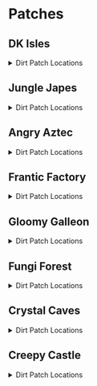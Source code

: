# Patches 

## DK Isles
<details>
<summary>Dirt Patch Locations</summary>

| Map | Name | Logic |
| --- | ---- | ----- |
| Isles | On Aztec Building | l.shockwave | 
| Isles | Under Caves Lobby Entrance | l.shockwave | 
| Isles | Front of Fungi Building | l.shockwave | 
| Training Grounds | Banana Hoard | (l.vines or l.CanMoonkick()) and l.shockwave | 
| Training Grounds | Training Grounds Rear Tunnel | l.shockwave | 
| KLumsy | Back of Prison | l.shockwave | 
| Creepy Castle Lobby | Castle Lobby | ((l.chunky and l.balloon and l.islanky and l.barrels) or l.CanMoonkick() or (l.advanced_platforming and l.istiny and l.twirl and l.settings.krusha_kong != Kongs.tiny)) | 
| Isles | Isles Boulders | l.shockwave | 
| Isles | Behind BFI | l.shockwave) | 
| Isles | Back of Kroc Isle (Lower) | l.shockwave | 
| Isles | Back of Kroc Isle (Middle) | l.shockwave | 
| Isles | Kroc Isle Left Arm | l.shockwave | 
| Isles | In Fungi Boulder | (l.settings.open_lobbies or Events.GalleonKeyTurnedIn in l.Events or l.phasewalk) and l.shockwave | 
| Isles | Behind Fungi Building | l.shockwave | 
| Isles | Behind Aztec Building | l.shockwave | 
| Banana Fairy Room | Banana Fairy Room: Behind Fairy Chair | l.shockwave | 
| Banana Fairy Room | Behind the Rareware Door | l.shockwave | 
| KLumsy | Under K. Lumsy | (l.CanAccessKRool() or l.phasewalk) and l.shockwave | 
| Hideout Helm Lobby | Hideout Helm Lobby: Next to Tag Barrel | l.shockwave | 
| Hideout Helm Lobby | Hideout Helm Lobby: Blueprint Platform | ((l.coconut and l.scope) or (l.twirl and l.istiny and l.advanced_platforming)) and l.shockwave | 
| Jungle Japes Lobby | Jungle Japes Lobby: Near Tag Barrel | l.shockwave | 
| Angry Aztec Lobby | Angry Aztec Lobby: Behind Feather Door | l.feather and l.shockwave | 
| Frantic Factory Lobby | Frantic Factory Lobby: High Platform | ((l.grab and l.isdonkey) or l.CanMoonkick() or (l.advanced_platforming and (l.isdiddy or l.istiny or l.ischunky))) and l.shockwave | 
| Gloomy Galleon Lobby | Gloomy Galleon Lobby: Behind Mini Monkey Gate | ((l.mini and l.CanSlamSwitch(Levels.GloomyGalleon, 2) and l.istiny and l.chunky and l.swim) or l.CanPhaseswim()) and l.shockwave | 
| Fungi Forest Lobby | Fungi Forest Lobby: On Tag Crate | l.shockwave | 
| Crystal Caves Lobby | Crystal Caves Lobby: On the Lava | ((l.punch and l.strongKong and l.isdonkey) or l.phasewalk or l.ledgeclip) and l.shockwave | 
| Creepy Castle Lobby | Creepy Castle Lobby: Behind the entrance | l.shockwave | 
| Isles Snide Room | Next to Snides | l.shockwave | 
| Training Grounds | Training Grounds: On the entrance hill | ((l.twirl and l.istiny) or (l.advanced_platforming and l.isdonkey and l.settings.krusha_kong != Kongs.donkey)) and l.shockwave | 
| Training Grounds | Training Grounds: On the rear hill | l.shockwave | 
| Treehouse | Back of the treehouse | l.shockwave | 
</details>

## Jungle Japes
<details>
<summary>Dirt Patch Locations</summary>

| Map | Name | Logic |
| --- | ---- | ----- |
| Jungle Japes | On Painting Hill | ((l.handstand and l.islanky) or (l.twirl and l.istiny) or l.CanMoonkick() or ((l.phasewalk or l.generalclips) and (l.istiny or l.isdiddy))) and l.shockwave | 
| Jungle Japes | Inside Diddy's Cavern | l.shockwave | 
| Jungle Japes | Near Cannon to Diddy-freeing cage | l.shockwave | 
| Jungle Japes | Near the Vine Pit | l.shockwave | 
| Jungle Japes | On the useless Lanky ramp | (l.handstand and l.islanky) and l.shockwave | 
| Jungle Japes | Cranky-tunnel Crossing | l.shockwave | 
| Jungle Japes | Directly behind Cranky | l.shockwave | 
| Jungle Japes | Next to topright's hut | l.shockwave | 
| Jungle Japes | Behind Chunky Boulder | l.shockwave | 
| Jungle Japes | Inside the first tunnel - later half | l.shockwave | 
| Jungle Japes | Next to level entrance | l.shockwave | 
| Jungle Japes | Next to first tunnel entrance | l.shockwave | 
| Jungle Japes | Behind Diddy's Mountain | l.shockwave | 
</details>

## Angry Aztec
<details>
<summary>Dirt Patch Locations</summary>

| Map | Name | Logic |
| --- | ---- | ----- |
| Angry Aztec | Oasis | l.shockwave | 
| Aztec Chunky5DTemple | Chunky 5DT | ((l.pineapple and l.ischunky) or l.phasewalk) and l.shockwave | 
| Angry Aztec | Behind Chunky Cage | l.shockwave | 
| Angry Aztec | Entrance tunnel - near DK door | l.shockwave | 
| Angry Aztec | Next to Tiny Temple - left | l.shockwave | 
| Angry Aztec | Next to Tiny Temple - right | l.shockwave | 
| Angry Aztec | Behind Llama Cage | l.shockwave | 
| Aztec Tiny Temple | Tiny Temple: Main room back-left | l.shockwave | 
| Aztec Tiny Temple | Tiny Temple: Next to Tiny cage | l.shockwave | 
| Angry Aztec | Next to Llama Temple | l.shockwave | 
| Angry Aztec | Next to Snide | l.shockwave | 
| Angry Aztec | Behind Gong-tower | l.shockwave | 
| Angry Aztec | Left of Gong-tower | l.shockwave | 
| Aztec Llama Temple | Llama Temple: Next to Llama Left | l.shockwave | 
| Aztec Llama Temple | Llama Temple: Next to Llama Right | l.shockwave | 
</details>

## Frantic Factory
<details>
<summary>Dirt Patch Locations</summary>

| Map | Name | Logic |
| --- | ---- | ----- |
| Frantic Factory | Dark Room | ((l.punch and l.chunky) or l.phasewalk) and l.shockwave | 
| Frantic Factory | Middle of Entrance Room | l.shockwave | 
| Frantic Factory | Clock-in room left | l.shockwave | 
| Frantic Factory | Clock-in room right | l.shockwave | 
| Frantic Factory | Halfway the hatch near entrance - next to the window | l.shockwave | 
| Frantic Factory | Tunnel to production room | l.shockwave | 
| Frantic Factory | Next to DK Arcade | l.shockwave | 
| Frantic Factory | Near Snide | l.shockwave | 
| Frantic Factory | On Diddy's Block Tower | (l.spring or l.CanMoonkick()) and l.shockwave | 
| Frantic Factory | In Lanky's Piano Room | ((l.trombone and l.islanky) or l.CanAccessRNDRoom()) and l.shockwave | 
| Frantic Factory | In Diddy's Pincode enemies room | ((l.guitar and l.isdiddy) or l.CanAccessRNDRoom()) and l.shockwave | 
| Frantic Factory | In front of Chunky's toy boss room | ((l.punch and l.ischunky) or l.CanAccessRNDRoom()) and l.shockwave | 
| Frantic Factory | Near Funky | l.shockwave | 
| Frantic Factory | Tiny race entry area | ((l.mini and l.istiny) or l.phasewalk) and l.shockwave | 
| Frantic Factory | R and D lever room - by Tiny's barrel | l.shockwave | 
</details>

## Gloomy Galleon
<details>
<summary>Dirt Patch Locations</summary>

| Map | Name | Logic |
| --- | ---- | ----- |
| Galleon Lighthouse | Lighthouse: Interior Rear | l.shockwave | 
| Gloomy Galleon | On the ship near Cranky | l.shockwave | 
| Gloomy Galleon | Next to cannon in cannonball room | l.CanGetOnCannonGamePlatform() and l.shockwave | 
| Gloomy Galleon | Entrance tunnel - under tag barrel | l.shockwave | 
| Gloomy Galleon | Next to Lighthouse ladder | l.shockwave | 
| Galleon Lighthouse | Lighthouse: Behind Whomp's Fortress floor 2 | l.shockwave | 
| Galleon Lighthouse | Lighthouse: On top of Whomp's Fortress | l.shockwave | 
| Galleon Sick Bay | Sick Bay: Chunky ship entrance | l.shockwave | 
| Galleon Sick Bay | Sick Bay: Chunky ship - back left corner | l.shockwave | 
| Galleon Sick Bay | Sick Bay: Chunky ship - behind the non-alcoholic tower | ((l.punch and l.ischunky) or l.phasewalk) and l.shockwave | 
| Gloomy Galleon | Next to Cannonball - in front | l.CanGetOnCannonGamePlatform() and l.shockwave | 
| Gloomy Galleon | Next to Cannonball - behind | l.CanGetOnCannonGamePlatform() and l.shockwave | 
| Gloomy Galleon | Behind Chunky's Big GB Chest | l.shockwave | 
| Gloomy Galleon | Behind the ship you shoot onto with the cannon | l.shockwave | 
| Gloomy Galleon | In front of Cranky | l.shockwave | 
</details>

## Fungi Forest
<details>
<summary>Dirt Patch Locations</summary>

| Map | Name | Logic |
| --- | ---- | ----- |
| Fungi Forest | Beanstalk | l.shockwave | 
| Fungi Forest | Mill Grass | l.shockwave | 
| Fungi Forest | Top of Owl Tree | ((l.jetpack and l.isdiddy) or l.CanMoonkick()) and l.shockwave | 
| Fungi Forest | Near Baboon Blast | l.shockwave | 
| Fungi Forest | Under the Owl Tree | l.shockwave | 
| Fungi Forest | Next to Rabbit's house | l.shockwave | 
| Forest Mill Front | near DK's levers | l.shockwave | 
| Forest Mill Back | Mill Back: near Chunky's coins | l.shockwave | 
| Fungi Forest | Next to Diddy Pad | l.shockwave | 
| Forest Thornvine Barn | Thornvine Barn: Next to ladder | l.shockwave | 
| Forest Giant Mushroom | Giant Mushroom: Next to a cannon | ((l.istiny and l.twirl) or (l.isdonkey and l.settings.krusha_kong != Kongs.donkey)) and l.shockwave | 
| Forest Giant Mushroom | Giant Mushroom: Next to the cannon below the night door | l.shockwave | 
| Fungi Forest | Next to Crusher Output | l.shockwave | 
| Fungi Forest | On the Tomato Field | l.shockwave | 
| Fungi Forest | Near Funky with the fenced in Chunky coins | (l.TimeAccess(Regions.WormArea, Time.Night)) and l.shockwave | 
</details>

## Crystal Caves
<details>
<summary>Dirt Patch Locations</summary>

| Map | Name | Logic |
| --- | ---- | ----- |
| Crystal Caves | Giant Kosha Room | l.shockwave | 
| Crystal Caves | Near lanky's 1DC - lower | l.shockwave | 
| Crystal Caves | Near Funky under Diddy's barrel | l.shockwave | 
| Crystal Caves | Near Diddy's top 5D Cabin door | l.shockwave | 
| Crystal Caves | Near Tag barrel at 5D Cabin | l.shockwave | 
| Crystal Caves | Next to Ice Castle | l.shockwave | 
| Crystal Caves | Next to Lanky's 1DC - upper | l.shockwave | 
| Crystal Caves | Next to Donkey's 1DC - left | l.shockwave | 
| Caves Frozen Castle | Frozen Castle: Next to Slam Puzzle - left | l.shockwave | 
| Caves Frozen Castle | Frozen Castle: Next to Slam Puzzle - right | l.shockwave | 
| Crystal Caves | On top of the Igloo | l.shockwave | 
| Crystal Caves | Under tag barrel near igloo | l.shockwave | 
| Crystal Caves | Near Primate Punch wall opposite cranky | l.shockwave | 
| Crystal Caves | Near Primate Punch wall near entrance | l.shockwave | 
| Crystal Caves | Near Primate Punch wall near snide | l.shockwave | 
</details>

## Creepy Castle
<details>
<summary>Dirt Patch Locations</summary>

| Map | Name | Logic |
| --- | ---- | ----- |
| Creepy Castle | Top of Castle near shop | l.shockwave | 
| Creepy Castle | Near the Catacombs Door | l.shockwave | 
| Creepy Castle | Upper Gravestone | l.shockwave | 
| Creepy Castle | Top of Castle near fence | l.shockwave | 
| Castle Ballroom | Ballroom - Back Left | l.shockwave | 
| Castle Ballroom | Ballroom - Back Right | l.shockwave | 
| Castle Museum | Museum - Pillar Front | ((l.monkeyport and l.istiny) or l.phasewalk) and l.shockwave | 
| Castle Museum | Museum - Pillar Back Right | ((l.monkeyport and l.istiny) or l.phasewalk) and l.shockwave | 
| Castle Museum | Museum - Pillar Back Left | ((l.monkeyport and l.istiny) or l.phasewalk) and l.shockwave | 
| Creepy Castle | Next to Greenhouse | l.shockwave | 
| Castle Crypt | 3Kong crypt entrance | l.shockwave | 
| Castle Mausoleum | 2kong crypt entrance | l.shockwave | 
| Creepy Castle | Between the catacombs door and Tiny Kasplat | l.shockwave | 
| Creepy Castle | Next to the Drawing Drawbridge | l.shockwave | 
| Creepy Castle | Next to Lanky coin tree (near catacombs door) | l.shockwave | 
| Castle Dungeon | Dungeon: Under the chunky balloon without coins | ((l.punch and l.ischunky) or l.phasewalk) and l.shockwave | 
</details>
